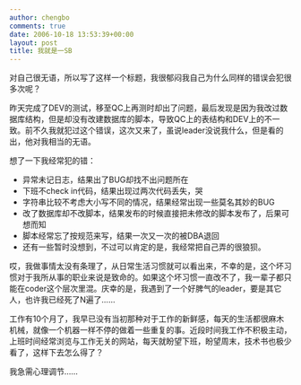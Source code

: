 ```yaml
---
author: chengbo
comments: true
date: 2006-10-18 13:53:39+00:00
layout: post
title: 我就是一SB
---
```


对自己很无语，所以写了这样一个标题，我很郁闷我自己为什么同样的错误会犯很多次呢？

昨天完成了DEV的测试，移至QC上再测时却出了问题，最后发现是因为我改过数据库结构，但是却没有改建数据库的脚本，导致QC上的表结构和DEV上的不一致。前不久我就犯过这个错误，这次又来了，虽说leader没说我什么，但是看的出，他对我相当的无语。

想了一下我经常犯的错：

* 异常未记日志，结果出了BUG却找不出问题所在
* 下班不check in代码，结果出现过两次代码丢失，哭
* 字符串比较不考虑大小写不同的情况，结果经常出现一些莫名其妙的BUG
* 改了数据库却不改脚本，结果发布的时候直接把未修改的脚本发布了，后果可想而知
* 脚本经常忘了按规范来写，结果一次又一次的被DBA退回
* 还有一些暂时没想到，不过可以肯定的是，我经常把自己弄的很狼狈。

哎，我做事情太没有条理了，从日常生活习惯就可以看出来，不幸的是，这个坏习惯对于我所从事的职业来说是致命的。如果这个坏习惯一直改不了，我一辈子都只能在coder这个层次里混。庆幸的是，我遇到了一个好脾气的leader，要是其它人，也许我已经死了N遍了……

工作有10个月了，我早已没有当初那种对于工作的新鲜感，每天的生活都很麻木机械，就像一个机器一样不停的做着一些重复的事。近段时间我工作不积极主动，上班时间经常浏览与工作无关的网站，每天就盼望下班，盼望周末，技术书也极少看了，这样下去怎么得了？

我急需心理调节……
